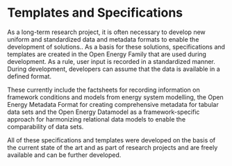 # Templates and Specifications

As a long-term research project, it is often necessary to develop new uniform and standardized data and metadata formats to enable the development of solutions.. As a basis for these solutions, specifications and templates are created in the Open Energy Family that are used during development. As a rule, user input is recorded in a standardized manner. During development, developers can assume that the data is available in a defined format.

These currently include the factsheets for recording information on framework conditions and models from energy system modelling, the Open Energy Metadata Format for creating comprehensive metadata for tabular data sets and the Open Energy Datamodel as a framework-specific approach for harmonizing relational data models to enable the comparability of data sets.

All of these specifications and templates were developed on the basis of the current state of the art and as part of research projects and are freely available and can be further developed.
